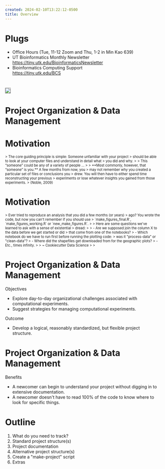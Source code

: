 ```yaml
---
created: 2024-02-10T13:22:12-0500
title: Overview
---
```


<!-- TITLE SLIDE IS AUTO-GENERATED FROM METADATA -->


# Plugs

- Office Hours (Tue, 11-12 Zoom and Thu, 1-2 in Min Kao 639)
- UT Bioinformatics Monthly Newsletter<br/>
  <https://tiny.utk.edu/BioinformaticsNewsletter>
- Bioinformatics Computing Support<br/>
  <https://tiny.utk.edu/BCS>

# <!-- SLIDE: FLYER -->

<img src="images/workshop-flyer/main.jpg" style="border: 1px solid grey" class="shadow" />

<!--
![][img-workshop-flyer]
-->

[img-workshop-flyer]: images/workshop-flyer/flyer-150dpi.jpg


# Project Organization & Data Management

<!-- blank -->

# Motivation

<div style="font-size: 0.8em;">
> The core guiding principle is simple: Someone unfamiliar with your project
> should be able to look at your computer files and understand in detail what
> you did and why.
>
> This “someone” could be any of a variety of people ...
>
> **Most commonly, however, that “someone” is you.** A few months from now, you
> may not remember why you created a particular set of files or conclusions you
> drew. You will then have to either spend time reconstructing your previous
> experiments or lose whatever insights you gained from those experiments.
> (Noble, 2009)
</div>


<!--
- > someone who read your published article and wants to try to reproduce your work
- > a collaborator who wants to understand the details of your experiments
- > a future student working in your lab who wants to extend your work after you have moved on to a new job
- > your research advisor, who may be interested in understanding your work or who may be evaluating your research skills.
-->

# Motivation

<div style="font-size: 0.8em;">
> Ever tried to reproduce an analysis that you did a few months (or years)
> ago? You wrote the code, but now you can't remember if you should use
> `make_figures_final.R`, `make_figures_working.R` or `new_make_figures.R`.
> 
> Here are some questions we've learned to ask with a sense of existential
> dread:
> 
> - Are we supposed join the column X to the data before we get started or did
>   that come from one of the notebooks?
> - Which notebook do we have to run first before running the plotting code:
>   was it "process-data" or "clean-data"?
> - Where did the shapefiles get downloaded from for the geographic plots?
> - Etc., times infinity.
>
> ~ Cookiecutter Data Science
>
> <p><!-- fake "p:last-child" for reveal.js --></p>
</div>


# Project Organization & Data Management

Objectives

- Explore day-to-day organizational challenges associated with computational experiments.
- Suggest strategies for managing computational experiments.

Outcome

- Develop a logical, reasonably standardized, but flexible project structure.

# Project Organization & Data Management

Benefits

- A newcomer can begin to understand your project without digging in to extensive documentation.
- A newcomer doesn't have to read 100% of the code to know where to look for specific things.

<!--
> A good example can be found in major web development frameworks like
> Django or Ruby on Rails. Nobody sits around before creating a new Rails
> project to figure out where they want to put their data; they just run `rails
> new` to get a standard project skeleton like everybody else.
>
> Another great example is the Filesystem Hierarchy Standard for Unix-like
> systems. System directories have specific purposes and everybody (more or
> less) agrees to honor that social contract. That means a user knows roughly
> where to look for certain types of files, even when using each another
> person's system.
-->


# Outline

1. What do you need to track?
1. Standard project structure(s)
1. Project documentation
1. Alternative project structure(s)
1. Create a "make-project" script
1. Extras


<!-- END -->
